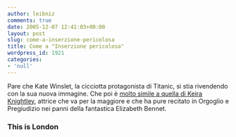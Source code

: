 ```yaml
---
author: leibniz
comments: true
date: 2005-12-07 12:41:03+00:00
layout: post
slug: come-a-inserzione-pericolosa
title: Come a "Inserzione pericolosa"
wordpress_id: 1921
categories:
- 'null'
---
```


Pare che Kate Winslet, la cicciotta protagonista di Titanic, si stia rivendendo con la sua nuova immagine. Che poi è [molto simile a quella di Keira Knightley](http://www.thisislondon.com/showbiz/articles/21065687?source=Daily%20Mail), attrice che va per la maggiore e che ha pure recitato in Orgoglio e Pregiudizio nei panni della fantastica Elizabeth Bennet.

### This is London
